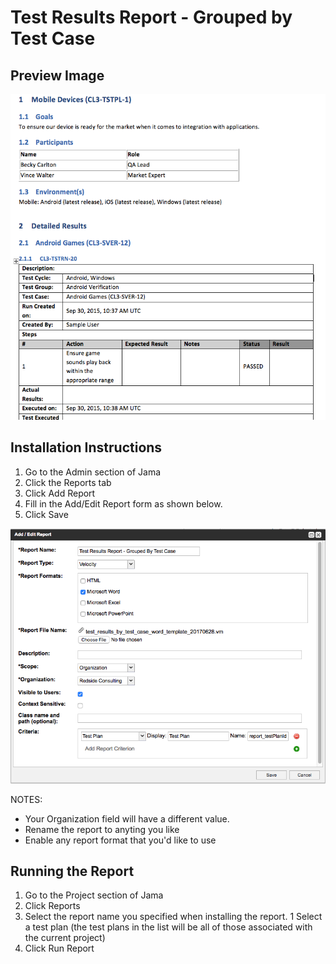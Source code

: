 # Test Results Report - Grouped by Test Case
## Preview Image
![Report Preview](https://github.com/JamaSoftware/Community-Reports/blob/master/Test%20Results%20Report%20-%20Grouped%20by%20Test%20Case/preview.png)

## Installation Instructions
1. Go to the Admin section of Jama
1. Click the Reports tab
1. Click Add Report
1. Fill in the Add/Edit Report form as shown below.
1. Click Save

![Report Configuration](https://github.com/JamaSoftware/Community-Reports/blob/master/Test%20Results%20Report%20-%20Grouped%20by%20Test%20Case/config.png)

NOTES: 
- Your Organization field will have a different value.  
- Rename the report to anyting you like
- Enable any report format that you'd like to use

## Running the Report
1. Go to the Project section of Jama
1. Click Reports
1. Select the report name you specified when installing the report.
1 Select a test plan (the test plans in the list will be all of those  associated with the current project)
1. Click Run Report